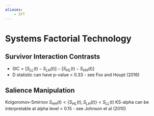 ```yaml
---
aliases:
    - SFT
---
```


# Systems Factorial Technology

## Survivor Interaction Contrasts

- $\mathrm{SIC} = \Big[S_{LL}(t) - S_{LH}(t)\Big] - \Big[S_{HL}(t) - S_{HH}(t)\Big]$
- D statistic can have p-value < 0.33 - see Fox and Houpt (2016)

## Salience Manipulation

Kolgoromov-Smirnov
$S_{HH}(t) < \Big\{ S_{HL}(t), S_{LH}(t) \Big\} < S_{LL}(t)$
KS-alpha can be interpretable at alpha level < 0.15 - see Johnson et al (2010)
